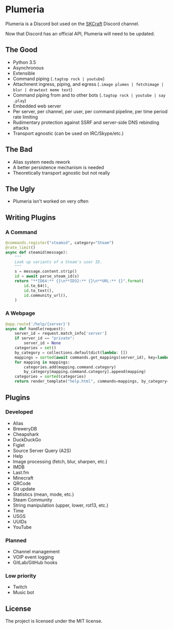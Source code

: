 # Plumeria

Plumeria is a Discord bot used on the [SKCraft](https://www.skcraft.com) Discord channel.

Now that Discord has an official API, Plumeria will need to be updated.

## The Good

* Python 3.5
* Asynchronous
* Extensible
* Command piping (`.tagtop rock | youtube`)
* Attachment ingress, piping, and egress (`.image plumes | fetchimage | blur | drawtext meme text`)
* Command piping from and to other bots (`.tagtop rock | youtube | say .play`)
* Embedded web server
* Per server, per channel, per user, per command pipeline, per time period rate limiting
* Rudimentary protection against SSRF and server-side DNS rebinding attacks
* Transport agnostic (can be used on IRC/Skype/etc.)

## The Bad

* Alias system needs rework
* A better persistence mechanism is needed
* Theoretically transport agnostic but not really

## The Ugly

* Plumeria isn't worked on very often

## Writing Plugins

### A Command

```python
@commands.register("steamid", category="Steam")
@rate_limit()
async def steamid(message):
    """
    Look up variants of a Steam's user ID.
    """
    s = message.content.strip()
    id = await parse_steam_id(s)
    return "**ID64:** {}\n**ID32:** {}\n**URL:** {}".format(
        id.to_64(),
        id.to_text(),
        id.community_url(),
    )
```

### A Webpage

```python
@app.route('/help/{server}')
async def handle(request):
    server_id = request.match_info['server']
    if server_id == "private":
        server_id = None
    categories = set()
    by_category = collections.defaultdict(lambda: [])
    mappings = sorted(await commands.get_mappings(server_id), key=lambda m: m.command.category or "")
    for mapping in mappings:
        categories.add(mapping.command.category)
        by_category[mapping.command.category].append(mapping)
    categories = sorted(categories)
    return render_template("help.html", commands=mappings, by_category=by_category, categories=categories)

```

## Plugins

### Developed

* Alias
* BreweryDB
* Cheapshark
* DuckDuckGo
* Figlet
* Source Server Query (A2S)
* Help
* Image processing (fetch, blur, sharpen, etc.)
* IMDB
* Last.fm
* Minecraft
* QRCode
* Git update
* Statistics (mean, mode, etc.)
* Steam Community
* String manipulation (upper, lower, rot13, etc.)
* Time
* USGS
* UUIDs
* YouTube

### Planned

* Channel management
* VOIP event logging
* GitLab/GitHub hooks

### Low priority

* Twitch
* Music bot

## License

The project is licensed under the MIT license.
